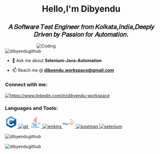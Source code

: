 <h1 align="center">Hello,I'm Dibyendu</h1>
<h2 align="center">𝐴 𝑆𝑜𝑓𝑡𝑤𝑎𝑟𝑒 𝑇𝑒𝑠𝑡 𝐸𝑛𝑔𝑖𝑛𝑒𝑒𝑟 𝑓𝑟𝑜𝑚 𝐾𝑜𝑙𝑘𝑎𝑡𝑎,𝐼𝑛𝑑𝑖𝑎,𝐷𝑒𝑒𝑝𝑙𝑦 𝐷𝑟𝑖𝑣𝑒𝑛 𝑏𝑦 𝑃𝑎𝑠𝑠𝑖𝑜𝑛 𝑓𝑜𝑟 𝐴𝑢𝑡𝑜𝑚𝑎𝑡𝑖𝑜𝑛.</h2>
<img align="right" alt="Coding" width="400" src="https://media4.giphy.com/media/lP8xu5t2DLGG045H8F/giphy.gif">
<p align="left"> <img src="https://komarev.com/ghpvc/?username=dibyendugithub&label=Profile%20views&color=0e75b6&style=flat" alt="dibyendugithub" /> </p>

- 💬 Ask me about **Selenium-Java-Automation**

- 📫 Reach me @ **dibyendu.workspace@gmail.com**

<h3 align="left">Connect with me:</h3>
<p align="left">
<a href="https://linkedin.com/in/https://www.linkedin.com/in/dibyendu-workspace" target="blank"><img align="center" src="https://raw.githubusercontent.com/rahuldkjain/github-profile-readme-generator/master/src/images/icons/Social/linked-in-alt.svg" alt="https://www.linkedin.com/in/dibyendu-workspace" height="30" width="40" /></a>

</p>

<h3 align="left">Languages and Tools:</h3>
<p align="left"> <a href="https://www.cprogramming.com/" target="_blank" rel="noreferrer"> <img src="https://raw.githubusercontent.com/devicons/devicon/master/icons/c/c-original.svg" alt="c" width="40" height="40"/> </a> <a href="https://git-scm.com/" target="_blank" rel="noreferrer"> <img src="https://www.vectorlogo.zone/logos/git-scm/git-scm-icon.svg" alt="git" width="40" height="40"/> </a> <a href="https://www.java.com" target="_blank" rel="noreferrer"> <img src="https://raw.githubusercontent.com/devicons/devicon/master/icons/java/java-original.svg" alt="java" width="40" height="40"/> </a> <a href="https://www.jenkins.io" target="_blank" rel="noreferrer"> <img src="https://www.vectorlogo.zone/logos/jenkins/jenkins-icon.svg" alt="jenkins" width="40" height="40"/> </a> <a href="https://www.mysql.com/" target="_blank" rel="noreferrer"> <img src="https://raw.githubusercontent.com/devicons/devicon/master/icons/mysql/mysql-original-wordmark.svg" alt="mysql" width="40" height="40"/> </a> <a href="https://postman.com" target="_blank" rel="noreferrer"> <img src="https://www.vectorlogo.zone/logos/getpostman/getpostman-icon.svg" alt="postman" width="40" height="40"/> </a> <a href="https://www.selenium.dev" target="_blank" rel="noreferrer"> <img src="https://raw.githubusercontent.com/detain/svg-logos/780f25886640cef088af994181646db2f6b1a3f8/svg/selenium-logo.svg" alt="selenium" width="40" height="40"/> </a> </p>



<p><img align="center" src="https://github-readme-streak-stats.herokuapp.com/?user=dibyendugithub&" alt="dibyendugithub" /></p>

<p><img align="center" src="https://github-readme-stats.vercel.app/api/top-langs?username=dibyendugithub&show_icons=true&locale=en&layout=compact" alt="dibyendugithub" /></p>
